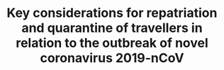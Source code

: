 ---
title: "Key considerations for repatriation and quarantine of travellers in relation to the outbreak of novel coronavirus 2019-nCoV"
excerpt: "On 30th January 2020, the WHO Director General has declared the outbreak of novel coronavirus 2019-nCoV as a Public Health Emergency of International Concern (PHEIC), based on the advice of the Emergency Committee under the International Health Regulations (2005). Following that determination, WHO did not recommend any travel or trade restrictions, based on the current information available."
webUrl: https://www.who.int/ith/Repatriation_Quarantine_nCoV-key-considerations_HQ-final11Feb.pdf?ua=1
type: article
length: "15:00"
publishedDateTime: 2020-02-11T17:07:00Z
heat: 200

provider:
  name: WHO
  domain: who.int
  images:
    - url: "/assets/images/organizations/who.int-50x50.jpg"
      width: 50
      height: 50

topics:
  - Coronavirus
  - Travel Impact

---